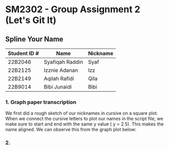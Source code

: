 # SM2302 - Group Assignment 2 (Let's Git It)
## Spline Your Name 


| Student ID \# | Name            | Nickname |
|---------------|-----------------|----------|
| 22B2046       | Syafiqah Raddin | Syaf     |
| 22B2125       | Izznie Adanan   | Izz      |
| 22B2149       | Aqilah Rafidi   | Qila     |  
| 22B9014       | Bibi Junaidi    | Bibi     |

### 1. Graph paper transcription

We first did a rough sketch of our nicknames in cursive on a square plot.
When we connect the cursive letters to plot our names in the script file, we make sure to start and end with the same y value ( y = 2.5).
This makes the name aligned.
We can observe this from the graph plot below:   

### 2. 


